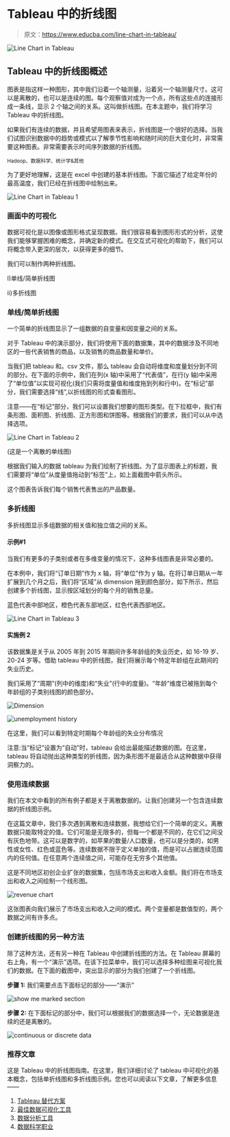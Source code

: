 # Tableau 中的折线图

> 原文：<https://www.educba.com/line-chart-in-tableau/>

![Line Chart in Tableau](img/369c7f5f57ebe3d334e4f19925d263de.png)



## Tableau 中的折线图概述

图表是指这样一种图形，其中我们沿着一个轴测量，沿着另一个轴测量尺寸。这可以是离散的，也可以是连续的图。每个观察值对成为一个点，所有这些点的连接形成一条线，显示 2 个轴之间的关系。这叫做折线图。在本主题中，我们将学习 Tableau 中的折线图。

如果我们有连续的数据，并且希望用图表来表示，折线图是一个很好的选择。当我们试图识别数据中的趋势或模式以了解季节性影响和随时间的巨大变化时，非常需要这种图表。非常需要表示时间序列数据的折线图。

<small>Hadoop、数据科学、统计学&其他</small>

为了更好地理解，这是在 excel 中创建的基本折线图。下面它描述了给定年份的最高温度，我们已经在折线图中绘制出来。

![Line Chart in Tableau 1](img/df34b205a5e8f51c309f1fe0953a1887.png)



### 画面中的可视化

数据可视化是以图像或图形格式呈现数据。我们很容易看到图形形式的分析，这使我们能够掌握困难的概念，并确定新的模式。在交互式可视化的帮助下，我们可以将概念带入更深的层次，以获得更多的细节。

我们可以制作两种折线图。

I)单线/简单折线图

ii)多折线图

### 单线/简单折线图

一个简单的折线图显示了一组数据的自变量和因变量之间的关系。

对于 Tableau 中的演示部分，我们将使用下面的数据集，其中的数据涉及不同地区的一些代表销售的商品，以及销售的商品数量和单价。

当我们把 tableau 和。csv 文件，那么 tableau 会自动将维度和度量划分到不同的部分。在下面的示例中，我们在列(x 轴)中采用了“代表值”，在行(y 轴)中采用了“单位值”以实现可视化(我们只需将度量值和维度拖到列和行中)。在“标记”部分，我们需要选择“线”,以折线图的形式查看图形。

注意——在“标记”部分，我们可以设置我们想要的图形类型。在下拉框中，我们有条形图、面积图、折线图、正方形图和饼图等。根据我们的要求，我们可以从中选择选项。

![Line Chart in Tableau 2](img/1e84801c206718252831f7ac62ad2de4.png)



(这是一个离散的单线图)

根据我们输入的数据 tableau 为我们绘制了折线图。为了显示图表上的标题，我们需要将“单位”从度量值拖动到“标签”上，如上面截图中箭头所示。

这个图表告诉我们每个销售代表售出的产品数量。

### 多折线图

多折线图显示多组数据的相关值和独立值之间的关系。

#### 示例#1

当我们有更多的子类别或者在多维变量的情况下，这种多线图表是非常必要的。

在本例中，我们将“订单日期”作为 x 轴，将“单位”作为 y 轴。在将订单日期从一年扩展到几个月之后，我们将“区域”从 dimension 拖到颜色部分，如下所示，然后创建多个折线图，显示按区域划分的每个月的销售总量。

蓝色代表中部地区，橙色代表东部地区，红色代表西部地区。

![Line Chart in Tableau 3](img/9b3783c9aae4fae5e22742d7dda3f6ca.png)



#### 实施例 2

该数据集是关于从 2005 年到 2015 年期间许多年龄组的失业历史，如 16-19 岁、20-24 岁等。借助 tableau 中的折线图，我们将展示每个特定年龄组在此期间的失业历史。

我们采用了“周期”(列中的维度)和“失业”(行中的度量)。“年龄”维度已被拖到每个年龄组的子类别线图的颜色部分。

![Dimension](img/f137900d0aa4763e8ea07475c9831a5d.png)



![unemployment history](img/8871f176108a67d02c7e9e426e6b79d6.png)



在这里，我们可以看到特定时期每个年龄组的失业分布情况

注意:当“标记”设置为“自动”时，tableau 会给出最能描述数据的图。在这里，tableau 将自动抛出这种类型的折线图，因为条形图不是最适合从这种数据中获得洞察力的。

### 使用连续数据

我们在本文中看到的所有例子都是关于离散数据的。让我们创建另一个包含连续数据的折线图示例。

在这篇文章中，我们多次遇到离散和连续数据，我想给它们一个简单的定义。离散数据只能取特定的值。它们可能是无限多的，但每一个都是不同的，在它们之间没有灰色地带。这可以是数字的，如苹果的数量/人口数量，也可以是分类的，如男性或女性、红色或蓝色等。连续数据不限于定义单独的值，而是可以占据连续范围内的任何值。在任意两个连续值之间，可能存在无穷多个其他值。

这是不同地区初创企业扩张的数据集，包括市场支出和收入金额。我们将在市场支出和收入之间绘制一个线形图。

![revenue chart](img/3eb0d367b7410e6e701976879ea009eb.png)



这张图表向我们展示了市场支出和收入之间的模式。两个变量都是数值型的，两个数据之间有许多点。

### 创建折线图的另一种方法

除了这种方法，还有另一种在 Tableau 中创建折线图的方法。在 Tableau 屏幕的右上角，有一个“演示”选项。在该下拉菜单中，我们可以选择多种绘图来可视化我们的数据。在下面的截图中，突出显示的部分为我们创建了一个折线图。

**步骤 1:** 我们需要点击下面标记的部分——“演示”

![show me marked section](img/3b6a05abc9b9339c780f324fce8325f5.png)



**步骤 2:** 在下面标记的部分中，我们可以根据我们的数据选择一个，无论数据是连续的还是离散的。

![continuous or discrete data](img/3e41d283828f2c5230a0d68259271bc4.png)



### 推荐文章

这是 Tableau 中的折线图指南。在这里，我们详细讨论了 tableau 中可视化的基本概念，包括单折线图和多折线图示例。您也可以阅读以下文章，了解更多信息——

1.  [Tableau 替代方案](https://www.educba.com/tableau-alternatives/)
2.  [最佳数据可视化工具](https://www.educba.com/best-data-visualization-tools/)
3.  [数据分析工具](https://www.educba.com/data-analysis-tools/)
4.  [数据科学职业](https://www.educba.com/data-science-career/)





